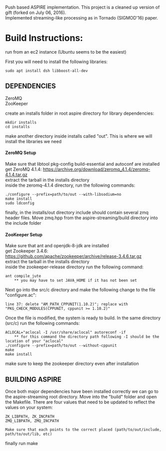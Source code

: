 Push based ASPIRE implementation. This project is a cleaned up version of gift (forked on July 06, 2016).  
Implemented streaming-like processing as in Tornado (SIGMOD'16) paper.  

# Build Instructions:  
run from an ec2 instance (Ubuntu seems to be the easiest)

First you will need to install the following libraries:

	sudo apt install dsh libboost-all-dev

## DEPENDENCIES
ZeroMQ  
ZooKeeper

create an installs folder in root aspire directory for library dependencies:

	mkdir installs
	cd installs

make another directory inside installs called "out". This is where we will install the libraries we need


#### ZeroMQ Setup
Make sure that libtool pkg-config build-essential and autoconf are installed  
get ZeroMQ 4.1.4: https://archive.org/download/zeromq_4.1.4/zeromq-4.1.4.tar.gz  
extract the tarball in the installs directory  
inside the zeromq-4.1.4 directory, run the following commands:

	./configure --prefix=path/to/out --with-libsodium=no
	make install
	sudo ldconfig

finally, in the installs/out directory include should contain several zmq header files. Move zmq.hpp from the aspire-streaming/build directory into the include folder

#### ZooKeeper Setup
Make sure that ant and openjdk-8-jdk are installed  
get Zookeeper 3.4.6: https://github.com/apache/zookeeper/archive/release-3.4.6.tar.gz  
extract the tarball in the installs directory  
inside the zookeeper-release directory run the following command:

	ant compile_jute
		** you may have to set JAVA_HOME if it has not been set

Next go into the src/c directory and make the following change to the file "configure.ac":

	line 37: delete "AM_PATH_CPPUNIT(1.10.2)"; replace with "PKG_CHECK_MODULES(CPPUNIT, cppunit >= 1.10.2)"

Once the file is modified, the system is ready to build. In the same directory (src/c) run the following commands:

	ACLOCAL="aclocal -I /usr/share/aclocal" autoreconf -if
		** for this command the directory path following -I should be the location of your "aclocal"
	./configure --prefix=path/to/out --without-cppunit
	make
	make install

make sure to keep the zookeeper directory even after installation


## BUILDING ASPIRE
Once both major dependencies have been installed correctly we can go to the aspire-streaming root directory. Move into the "build" folder and open the Makefile. There are four values that need to be updated to reflect the values on your system:

	ZK_LIBPATH, ZK_INCPATH
	ZMQ_LIBPATH, ZMQ_INCPATH
	
	Make sure that each points to the correct placed (path/to/out/include, path/to/out/lib, etc)

finally run make
